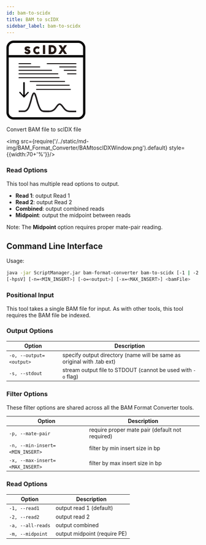 ```yaml
---
id: bam-to-scidx
title: BAM to scIDX
sidebar_label: bam-to-scidx
---
```


![bam-to-scidx](/../static/icons/BAM_Format_Converter/BAMtoscIDX_square.svg)

Convert BAM file to scIDX file

<img src={require('/../static/md-img/BAM_Format_Converter/BAMtoscIDXWindow.png').default} style={{width:70+'%'}}/>

### Read Options

This tool has multiple read options to output.
* **Read 1**: output Read 1
* **Read 2**: output Read 2
* **Combined**: output combined reads
* **Midpoint**: output the midpoint between reads

Note: The **Midpoint** option requires proper mate-pair reading.


## Command Line Interface

Usage:
```bash
java -jar ScriptManager.jar bam-format-converter bam-to-scidx [-1 | -2 | -a | -m]
[-hpsV] [-n=<MIN_INSERT>] [-o=<output>] [-x=<MAX_INSERT>] <bamFile>
```

### Positional Input

This tool takes a single BAM file for input. As with other tools, this tool requires the BAM file be indexed.

### Output Options

| Option | Description |
| ------ | ----------- |
| `-o, --output=<output>` | specify output directory (name will be same as original with .tab ext) |
| `-s, --stdout` | stream output file to STDOUT (cannot be used with `-o` flag) |

### Filter Options
These filter options are shared across all the BAM Format Converter tools.

| Option | Description |
| ------ | ----------- |
| `-p, --mate-pair` | require proper mate pair (default not required) |
| `-n, --min-insert=<MIN_INSERT>` | filter by min insert size in bp |
| `-x, --max-insert=<MAX_INSERT>` | filter by max insert size in bp |

### Read Options

| Option | Description |
| ------ | ----------- |
| `-1, --read1` | output read 1 (default) |
| `-2, --read2` | output read 2 |
| `-a, --all-reads` | output combined |
| `-m, --midpoint` | output midpoint (require PE) |
